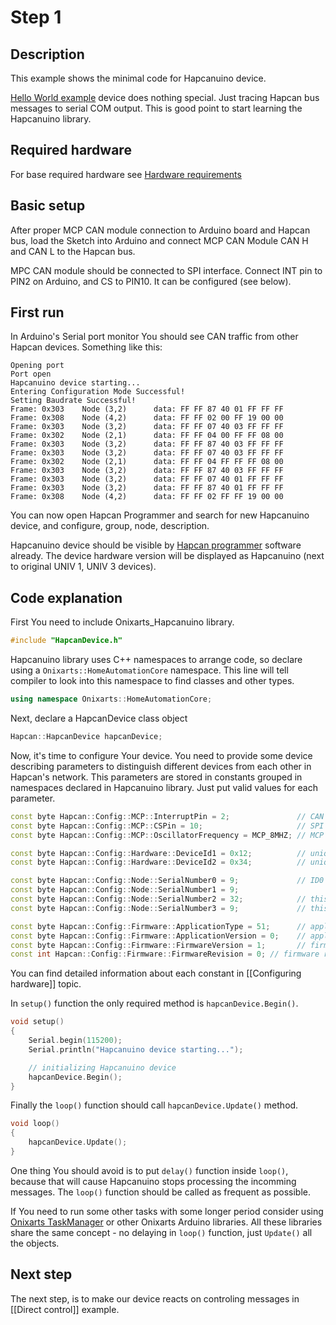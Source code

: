 # Step 1

## Description
This example shows the minimal code for Hapcanuino device. 

[Hello World example](https://github.com/Onixarts/Hapcanuino/blob/master/examples/HelloWorld/HelloWorld.ino) device does nothing special. Just tracing Hapcan bus messages to serial COM output. This is good point to start learning the Hapcanuino library.

## Required hardware
For base required hardware see [Hardware requirements](https://github.com/Onixarts/Hapcanuino/wiki/Hardware-requirements)

## Basic setup
After proper MCP CAN module connection to Arduino board and Hapcan bus, load the Sketch into Arduino and connect MCP CAN Module CAN H and CAN L to the Hapcan bus.

MPC CAN module should be connected to SPI interface. Connect INT pin to PIN2 on Arduino, and CS to PIN10. It can be configured (see below).

## First run
In Arduino's Serial port monitor You should see CAN traffic from other Hapcan devices. Something like this:

```
Opening port
Port open
Hapcanuino device starting...
Entering Configuration Mode Successful!
Setting Baudrate Successful!
Frame: 0x303  	Node (3,2)		data: FF FF 87 40 01 FF FF FF 
Frame: 0x308  	Node (4,2)		data: FF FF 02 00 FF 19 00 00 
Frame: 0x303  	Node (3,2)		data: FF FF 07 40 03 FF FF FF 
Frame: 0x302  	Node (2,1)		data: FF FF 04 00 FF FF 08 00 
Frame: 0x303  	Node (3,2)		data: FF FF 87 40 03 FF FF FF 
Frame: 0x303  	Node (3,2)		data: FF FF 07 40 03 FF FF FF 
Frame: 0x302  	Node (2,1)		data: FF FF 04 FF FF FF 08 00 
Frame: 0x303  	Node (3,2)		data: FF FF 87 40 03 FF FF FF 
Frame: 0x303  	Node (3,2)		data: FF FF 07 40 01 FF FF FF 
Frame: 0x303  	Node (3,2)		data: FF FF 87 40 01 FF FF FF 
Frame: 0x308  	Node (4,2)		data: FF FF 02 FF FF 19 00 00 
```

You can now open Hapcan Programmer and search for new Hapcanuino device, and configure, group, node, description.

Hapcanuino device should be visible by [Hapcan programmer](http://hapcan.com/software/hap/) software already. The device hardware version will be displayed as Hapcanuino (next to original UNIV 1, UNIV 3 devices).

## Code explanation

First You need to include Onixarts_Hapcanuino library.
```C++
#include "HapcanDevice.h"
```

Hapcanuino library uses C++ namespaces to arrange code, so declare using a `Onixarts::HomeAutomationCore` namespace. This line will tell compiler to look into this namespace to find classes and other types.

```C++
using namespace Onixarts::HomeAutomationCore;
```

Next, declare a HapcanDevice class object

```C++
Hapcan::HapcanDevice hapcanDevice;
```

Now, it's time to configure Your device. You need to provide some device describing parameters to distinguish different devices from each other in Hapcan's network. This parameters are stored in constants grouped in namespaces declared in Hapcanuino library. Just put valid values for each parameter. 

```C++
const byte Hapcan::Config::MCP::InterruptPin = 2;				// CAN module interrupt is connected to this pin (see https://www.arduino.cc/en/Reference/AttachInterrupt)
const byte Hapcan::Config::MCP::CSPin = 10;						// SPI CS pin
const byte Hapcan::Config::MCP::OscillatorFrequency = MCP_8MHZ;	// MCP oscillator frequency on MCP CAN module (or MCP_16MHz)

const byte Hapcan::Config::Hardware::DeviceId1 = 0x12;			// unique device identifier 1, change it
const byte Hapcan::Config::Hardware::DeviceId2 = 0x34;			// unique device identifier 2, change it

const byte Hapcan::Config::Node::SerialNumber0 = 9;				// ID0 serial number MSB
const byte Hapcan::Config::Node::SerialNumber1 = 9;
const byte Hapcan::Config::Node::SerialNumber2 = 32;			// this is also a default node
const byte Hapcan::Config::Node::SerialNumber3 = 9;				// this is also a default group

const byte Hapcan::Config::Firmware::ApplicationType = 51;		// application (hardware) type (such as button, relay, dimmer) 1-10 Hapcan modules, 102 - ethernet, 51 - Hapcanuino Hellow World
const byte Hapcan::Config::Firmware::ApplicationVersion = 0;	// application (hardware) version, change this value each time You make some changes in device hardware
const byte Hapcan::Config::Firmware::FirmwareVersion = 1;		// firmware version
const int Hapcan::Config::Firmware::FirmwareRevision = 0; // firmware revision
```
You can find detailed information about each constant in [[Configuring hardware]] topic.

In `setup()` function the only required method is `hapcanDevice.Begin()`.

```C++
void setup()
{
    Serial.begin(115200);
    Serial.println("Hapcanuino device starting...");

    // initializing Hapcanuino device
    hapcanDevice.Begin();
}
```

Finally the `loop()` function should call `hapcanDevice.Update()` method.

```C++
void loop()
{
    hapcanDevice.Update();
}
```

One thing You should avoid is to put `delay()` function inside `loop()`, because that will cause Hapcanuino stops processing the incomming messages. The `loop()` function should be called as frequent as possible.

If You need to run some other tasks with some longer period consider using [Onixarts TaskManager](https://github.com/Onixarts/Onixarts_TaskManager) or other Onixarts Arduino libraries. All these libraries share the same concept - no delaying in `loop()` function, just `Update()` all the objects.

## Next step
The next step, is to make our device reacts on controling messages in [[Direct control]] example.